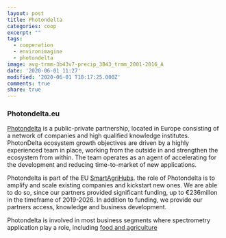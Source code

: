 ```yaml
---
layout: post
title: Photondelta
categories: coop
excerpt: ""
tags:
  - cooperation
  - environimagine
  - photondelta
image: avg-trmm-3b43v7-precip_3B43_trmm_2001-2016_A
date: '2020-06-01 11:27'
modified: '2020-06-01 T18:17:25.000Z'
comments: true
share: true
---
```


### Photondelta.eu

[Photondelta](https://www.photondelta.eu) is a public-private partnership, located in Europe consisting of a network of companies and high qualified knowledge institutes. PhotonDelta ecosystem growth objectives are driven by a highly experienced team in place,  working from the outside in and strengthen the ecosystem from within. The team operates as an agent of  accelerating for the development and reducing time-to-market of new applications.

Photondelta is part of the EU [SmartAgriHubs](https://smartagrihubs.eu/portal/network?organisation=GrainSense%20Ltd&id=365).  the role of Photondelta is to amplify and scale existing companies and kickstart new ones. We are able to do so, since our partners provided significant funding, up to €236millon in the timeframe of 2019-2026. In addition to funding, we provide our partners access, knowledge and business development.

Photondelta is involved in most business segments where spectrometry application play a role, including [food and agriculture](https://www.photondelta.eu/markets/opportunities-in-food-and-agriculture/)

